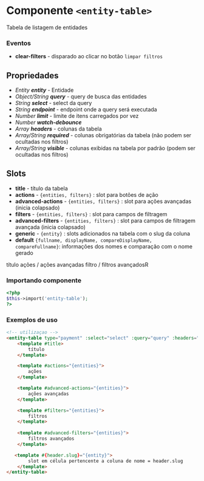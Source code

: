 # Componente `<entity-table>`
Tabela de listagem de entidades

### Eventos
- **clear-filters** - disparado ao clicar no botão `limpar filtros`
  
## Propriedades
- *Entity **entity*** - Entidade
- *Object/String **query*** - query de busca das entidades
- *String **select*** - select da query
- *String **endpoint*** - endpoint onde a query será executada
- *Number **limit*** - limite de itens carregados por vez
- *Number **watch-debounce*** 
- *Array **headers*** - colunas da tabela
- *Array/String **required*** - colunas obrigatórias da tabela (não podem ser ocultadas nos filtros)
- *Array/String **visible*** - colunas exibidas na tabela por padrão (podem ser ocultadas nos filtros)

## Slots
- **title** - título da tabela
- **actions** - `{entities, filters}` : slot para botões de ação
- **advanced-actions** - `{entities, filters}` : slot para ações avançadas (inicia colapsado)
- **filters** - `{entities, filters}` : slot para campos de filtragem
- **advanced-filters** - `{entities, filters}` : slot para campos de filtragem avançada (inicia colapsado)
- **__generic__** - `{entity}` : slots adicionados na tabela com o slug da coluna
- **default** `{fullname, displayName, compareDisplayName, compareFullname}`: informações dos nomes e comparação com o nome gerado

título
ações / ações avançadas
filtro / filtros avançadosR

### Importando componente
```PHP
<?php 
$this->import('entity-table');
?>
```
### Exemplos de uso
```HTML
<!-- utilizaçao -->
<entity-table type="payment" :select="select" :query="query" :headers="headers" endpint required="registration,options" visible="registration,paymentDate,amount,status,options">
    <template #title>
        título
    </template>

    <template #actions="{entities}">
        ações
    </template>

    <template #advanced-actions="{entities}">
        ações avançadas
    </template>

    <template #filters="{entities}">
        filtros
    </template>
    
    <template #advanced-filters="{entities}">
        filtros avançados
    </template>

   <template #{header.slug}="{entity}">
        slot em célula pertencente a coluna de nome = header.slug
    </template>
</entity-table>

```
